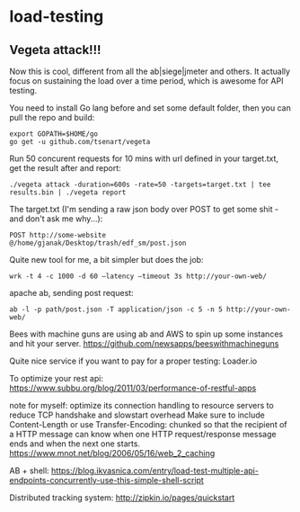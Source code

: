 # load-testing

## Vegeta attack!!!

Now this is cool, different from all the ab|siege|jmeter and others. It actually focus on sustaining the load over a time period, which is awesome for API testing. 

You need to install Go lang before and set some default folder, then you can pull the repo and build:
```
export GOPATH=$HOME/go
go get -u github.com/tsenart/vegeta
```

Run 50 concurent requests for 10 mins with url defined in your target.txt, get the result after and report:
```
./vegeta attack -duration=600s -rate=50 -targets=target.txt | tee results.bin | ./vegeta report
```

The target.txt (I'm sending a raw json body over POST to get some shit - and don't ask me why...):
```
POST http://some-website
@/home/gjanak/Desktop/trash/edf_sm/post.json
```

Quite new tool for me, a bit simpler but does the job:
```
wrk -t 4 -c 1000 -d 60 –latency –timeout 3s http://your-own-web/
```

apache ab, sending post request:
```
ab -l -p path/post.json -T application/json -c 5 -n 5 http://your-own-web/
```

Bees with machine guns are using ab and AWS to spin up some instances and hit your server.
https://github.com/newsapps/beeswithmachineguns

Quite nice service if you want to pay for a proper testing:
 Loader.io

To optimize your rest api:
https://www.subbu.org/blog/2011/03/performance-of-restful-apps

note for myself:
optimize its connection handling to resource servers to reduce TCP handshake and slowstart overhead
Make sure to include Content-Length or use Transfer-Encoding: chunked so that the recipient of a HTTP message can know when one HTTP request/response message ends and when the next one starts.
https://www.mnot.net/blog/2006/05/16/web_2_caching

AB + shell:
https://blog.ikvasnica.com/entry/load-test-multiple-api-endpoints-concurrently-use-this-simple-shell-script

Distributed tracking system: http://zipkin.io/pages/quickstart

